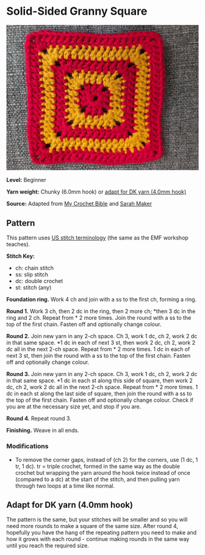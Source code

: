 # Solid-Sided Granny Square

![Red and yellow solid sided square](../../assets/images/red_yellow_solid_granny_square.jpg)

**Level:** Beginner

**Yarn weight:** Chunky (6.0mm hook) or [adapt for DK yarn (4.0mm hook)](#adapt-for-dk-yarn-40mm-hook)

**Source:** Adapted from [My Crochet Bible](https://isbnsearch.org/isbn/9780241320358) and [Sarah Maker](https://sarahmaker.com/solid-granny-square-no-gaps/)

## Pattern

This pattern uses [US stitch terminology](https://easycrochet.com/uk-to-us-crochet-terms/) (the same as the EMF workshop teaches).

**Stitch Key:**
* ch: chain stitch
* ss: slip stitch
* dc: double crochet
* st: stitch (any)

**Foundation ring.** Work 4 ch and join with a ss to the first ch, forming a ring.

**Round 1.**
Work 3 ch, then 2 dc in the ring, then 2 more ch; *then 3 dc in the ring and 2 ch. Repeat from * 2 more times. Join the round with a ss to the top of the first chain. Fasten off and optionally change colour.

**Round 2.** Join new yarn in any 2-ch space. Ch 3, work 1 dc, ch 2, work 2 dc in that same space. *1 dc in each of next 3 st, then work 2 dc, ch 2, work 2 dc all in the next 2-ch space. Repeat from * 2 more times. 1 dc in each of next 3 st, then join the round with a ss to the top of the first chain. Fasten off and optionally change colour.

**Round 3.** Join new yarn in any 2-ch space. Ch 3, work 1 dc, ch 2, work 2 dc in that same space. *1 dc in each st along this side of square, then work 2 dc, ch 2, work 2 dc all in the next 2-ch space. Repeat from * 2 more times. 1 dc in each st along the last side of square, then join the round with a ss to the top of the first chain. Fasten off and optionally change colour. Check if you are at the necessary size yet, and stop if you are.

**Round 4.** Repeat round 3.

**Finishing.** Weave in all ends.

### Modifications

* To remove the corner gaps, instead of (ch 2) for the corners, use (1 dc, 1 tr, 1 dc). tr = triple crochet, formed in the same way as the double crochet but wrapping the yarn around the hook twice instead of once (compared to a dc) at the start of the stitch, and then pulling yarn through two loops at a time like normal.

## Adapt for DK yarn (4.0mm hook)

The pattern is the same, but your stitches will be smaller and so you will need more rounds to make a square of the same size. After round 4, hopefully you have the hang of the repeating pattern you need to make and how it grows with each round - continue making rounds in the same way until you reach the required size.